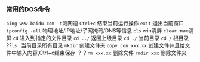 ### 常用的DOS命令
`ping www.baidu.com -t`测网速
`Ctrl+c` 结束当前运行操作
`exit` 退出当前窗口
`ipconfig -all` 物理地址/IP地址/子网掩码/DNS等信息
`cls` win清屏 `clear` mac清屏
`cd` 进入到指定的文件目录
  `cd ../` 返回上级目录
  `cd ./` 当前目录
  `cd /` 根目录
??`ls ` 当前目录所有目录
`mkdir` 创建文件夹
`copy con xxx.xx` 创建文件并且给文件中输入内容,Ctrl+c结束保存
？？`rm xxx.xx` 删除文件
`rmdir xxx` 删除文件夹